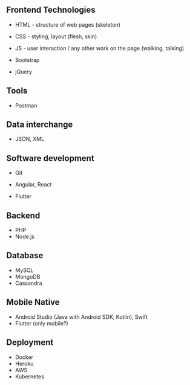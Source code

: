 ## Frontend Technologies
- HTML - structure of web pages (skeleton)
- CSS - styling, layout (flesh, skin)
- JS - user interaction / any other work on the page (walking, talking)

- Bootstrap
- jQuery

## Tools
- Postman

## Data interchange
- JSON, XML

## Software development
- Git
















- Angular, React
- Flutter



## Backend
- PHP
- Node.js

## Database
- MySQL
- MongoDB
- Cassandra

## Mobile Native
- Android Studio (Java with Android SDK, Kotlin), Swift
- Flutter (only mobile?)



## Deployment
- Docker
- Heroku
- AWS
- Kubernetes